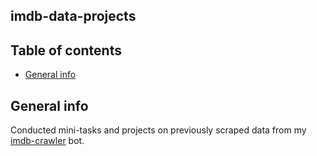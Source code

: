 ## imdb-data-projects

## Table of contents
* [General info](#general-info)


## General info
Conducted mini-tasks and projects on previously scraped data from my [imdb-crawler](https://gitlab.com/houmch/imdb-crawler) bot.
    

